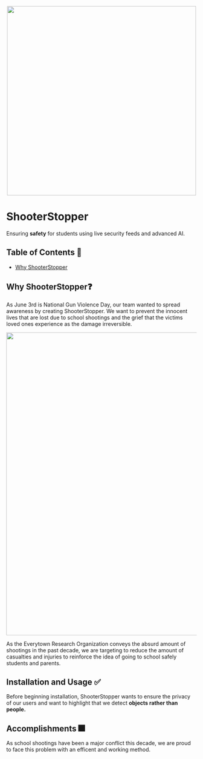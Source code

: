 <p align="center">
  <img src="https://github.com/frankchang1000/ShooterStopper/blob/main/docs/logo.png", width="500"/>
</p>

# ShooterStopper

Ensuring **safety** for students using live security feeds and advanced AI.


## Table of Contents 🧾
* [Why ShooterStopper](#why-shooterstopper)



## Why ShooterStopper❓
As June 3rd is National Gun Violence Day, our team wanted to spread awareness by creating ShooterStopper. We want to prevent the innocent lives that are lost due to school shootings and the grief that the victims loved ones experience as the damage irreversible.

<p align="center">
  <img src="https://github.com/frankchang1000/ShooterStopper/blob/main/docs/slides/statisitics.png", width="800"/>
</p>
As the Everytown Research Organization conveys the absurd amount of shootings in the past decade, we are targeting to reduce the amount of casualties and injuries to reinforce the idea of going to school safely students and parents.







## Installation and Usage ✅
Before beginning installation, ShooterStopper wants to ensure the privacy of our users and want to highlight that we detect **objects rather than people.**

## Accomplishments 🎆

As school shootings have been a major conflict this decade, we are proud to face this problem with an efficent and working method.